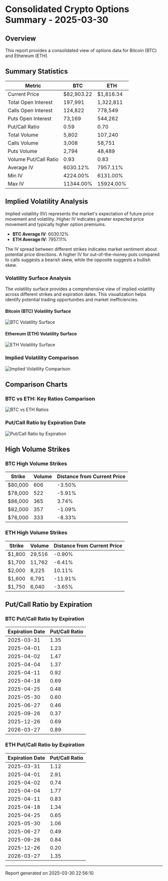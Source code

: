 # Consolidated Crypto Options Summary - 2025-03-30

## Overview

This report provides a consolidated view of options data for Bitcoin (BTC) and Ethereum (ETH).

## Summary Statistics

| Metric | BTC | ETH |
|--------|-----|-----|
| Current Price | $82,903.22 | $1,816.34 |
| Total Open Interest | 197,991 | 1,322,811 |
| Calls Open Interest | 124,822 | 778,549 |
| Puts Open Interest | 73,169 | 544,262 |
| Put/Call Ratio | 0.59 | 0.70 |
| Total Volume | 5,802 | 107,240 |
| Calls Volume | 3,008 | 58,751 |
| Puts Volume | 2,794 | 48,489 |
| Volume Put/Call Ratio | 0.93 | 0.83 |
| Average IV | 6030.12% | 7957.11% |
| Min IV | 4224.00% | 6131.00% |
| Max IV | 11344.00% | 15924.00% |

## Implied Volatility Analysis

Implied volatility (IV) represents the market's expectation of future price movement and volatility. Higher IV indicates greater expected price movement and typically higher option premiums.

- **BTC Average IV**: 6030.12%
- **ETH Average IV**: 7957.11%

The IV spread between different strikes indicates market sentiment about potential price directions. A higher IV for out-of-the-money puts compared to calls suggests a bearish skew, while the opposite suggests a bullish skew.

### Volatility Surface Analysis

The volatility surface provides a comprehensive view of implied volatility across different strikes and expiration dates. This visualization helps identify potential trading opportunities and market inefficiencies.

#### Bitcoin (BTC) Volatility Surface

![BTC Volatility Surface](BTC_volatility_surface_20250330_000812.png)

#### Ethereum (ETH) Volatility Surface

![ETH Volatility Surface](ETH_volatility_surface_20250330_000820.png)

### Implied Volatility Comparison

![Implied Volatility Comparison](iv_comparison_20250330_225610.png)


## Comparison Charts

### BTC vs ETH: Key Ratios Comparison

![BTC vs ETH Ratios](btc_eth_ratios_comparison_20250330_225610.png)

### Put/Call Ratio by Expiration Date

![Put/Call Ratio by Expiration](btc_eth_put_call_comparison_20250330_225610.png)


## High Volume Strikes

### BTC High Volume Strikes

| Strike | Volume | Distance from Current Price |
|--------|--------|----------------------------|
| $80,000 | 606 | -3.50% |
| $78,000 | 522 | -5.91% |
| $86,000 | 365 | 3.74% |
| $82,000 | 357 | -1.09% |
| $76,000 | 333 | -8.33% |

### ETH High Volume Strikes

| Strike | Volume | Distance from Current Price |
|--------|--------|----------------------------|
| $1,800 | 29,516 | -0.90% |
| $1,700 | 11,762 | -6.41% |
| $2,000 | 8,225 | 10.11% |
| $1,600 | 6,791 | -11.91% |
| $1,750 | 6,040 | -3.65% |

## Put/Call Ratio by Expiration

### BTC Put/Call Ratio by Expiration

| Expiration Date | Put/Call Ratio |
|-----------------|----------------|
| 2025-03-31 | 1.35 |
| 2025-04-01 | 1.23 |
| 2025-04-02 | 1.47 |
| 2025-04-04 | 1.37 |
| 2025-04-11 | 0.92 |
| 2025-04-18 | 0.69 |
| 2025-04-25 | 0.48 |
| 2025-05-30 | 0.60 |
| 2025-06-27 | 0.46 |
| 2025-09-26 | 0.37 |
| 2025-12-26 | 0.69 |
| 2026-03-27 | 0.89 |

### ETH Put/Call Ratio by Expiration

| Expiration Date | Put/Call Ratio |
|-----------------|----------------|
| 2025-03-31 | 1.12 |
| 2025-04-01 | 2.91 |
| 2025-04-02 | 0.74 |
| 2025-04-04 | 1.77 |
| 2025-04-11 | 0.83 |
| 2025-04-18 | 1.34 |
| 2025-04-25 | 0.65 |
| 2025-05-30 | 1.06 |
| 2025-06-27 | 0.49 |
| 2025-09-26 | 0.84 |
| 2025-12-26 | 0.20 |
| 2026-03-27 | 1.35 |


---

Report generated on 2025-03-30 22:56:10
